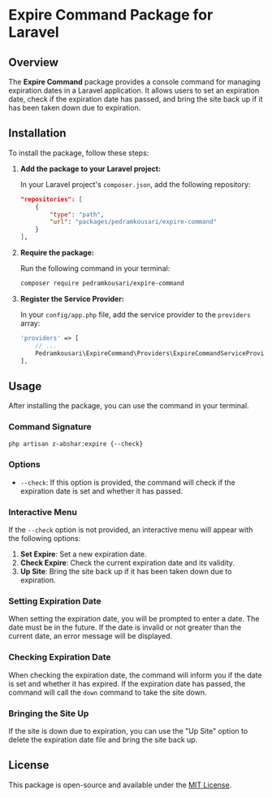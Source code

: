 # Expire Command Package for Laravel

## Overview

The **Expire Command** package provides a console command for managing expiration dates in a Laravel application. It allows users to set an expiration date, check if the expiration date has passed, and bring the site back up if it has been taken down due to expiration.

## Installation

To install the package, follow these steps:

1. **Add the package to your Laravel project:**

   In your Laravel project's `composer.json`, add the following repository:

   ```json
   "repositories": [
       {
           "type": "path",
           "url": "packages/pedramkousari/expire-command"
       }
   ],
   ```

2. **Require the package:**

   Run the following command in your terminal:

   ```bash
   composer require pedramkousari/expire-command
   ```

3. **Register the Service Provider:**

   In your `config/app.php` file, add the service provider to the `providers` array:

   ```php
   'providers' => [
       // ...
       Pedramkousari\ExpireCommand\Providers\ExpireCommandServiceProvider::class,
   ],
   ```

## Usage

After installing the package, you can use the command in your terminal.

### Command Signature

```bash
php artisan z-abshar:expire {--check}
```

### Options

- `--check`: If this option is provided, the command will check if the expiration date is set and whether it has passed.

### Interactive Menu

If the `--check` option is not provided, an interactive menu will appear with the following options:

1. **Set Expire**: Set a new expiration date.
2. **Check Expire**: Check the current expiration date and its validity.
3. **Up Site**: Bring the site back up if it has been taken down due to expiration.

### Setting Expiration Date

When setting the expiration date, you will be prompted to enter a date. The date must be in the future. If the date is invalid or not greater than the current date, an error message will be displayed.

### Checking Expiration Date

When checking the expiration date, the command will inform you if the date is set and whether it has expired. If the expiration date has passed, the command will call the `down` command to take the site down.

### Bringing the Site Up

If the site is down due to expiration, you can use the "Up Site" option to delete the expiration date file and bring the site back up.

## License

This package is open-source and available under the [MIT License](LICENSE).
